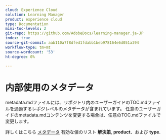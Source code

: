 ```yaml
---
cloud: Experience Cloud
solution: Learning Manager
product: experience cloud
type: Documentation
mini-toc-levels: 2
git-repo: https://github.com/AdobeDocs/learning-manager.ja-JP
index: true
source-git-commit: aab110a7f8dfed1fdabb1beb978164e6d051a394
workflow-type: tm+mt
source-wordcount: '53'
ht-degree: 0%

---
```



# 内部使用のメタデータ

metadata.mdファイルには、リポジトリ内のユーザーガイドのTOC.mdファイルを通過するレポジレベルのメタデータが含まれています。 任意のユーザーガイドのmetadata.mdコンテンツを変更する場合は、任意のTOC.mdファイルで変更します。

詳しくはこちら [メタデータ](https://experienceleague.adobe.com/docs/authoring-guide-exl/using/editing/user-guide-setup/metadata.html) 有効な値のリスト **解決策**, **product**、および **type**.
